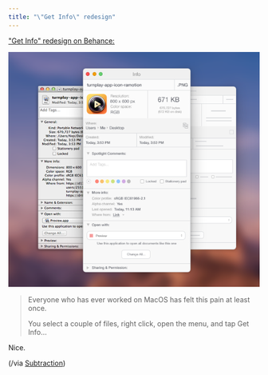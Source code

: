 ```yaml
---
title: "\"Get Info\" redesign"
---
```


["Get Info" redesign on Behance:](https://www.behance.net/gallery/19050689/MacOS-Get-Info-Design)

![OSX Get Info Design][image]

> Everyone who has ever worked on MacOS has felt this pain at least once.
>
> You select a couple of files, right click, open the menu, and tap Get Info…

Nice.

(/via [Subtraction](http://www.subtraction.com/2014/12/17/get-info-redesigned/))


[image]: /static/posts/2014-12-21-get-info-redesign.png
